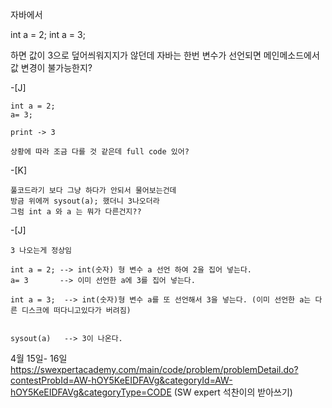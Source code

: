 자바에서 

int a = 2;
int a = 3;

하면 값이 3으로 덮어씌워지지가 않던데 자바는 한번 변수가 선언되면 메인메소드에서 값 변경이 불가능한지?

-[J]
```
int a = 2;
a= 3;

print -> 3

상황에 따라 조금 다를 것 같은데 full code 있어?
```
-[K]
```
풀코드라기 보다 그냥 하다가 안되서 물어보는건데
방금 위에꺼 sysout(a); 했더니 3나오더라 
그럼 int a 와 a 는 뭐가 다른건지??
```
-[J]
```
3 나오는게 정상임

int a = 2; --> int(숫자) 형 변수 a 선언 하여 2을 집어 넣는다.
a= 3       --> 이미 선언한 a에 3를 집어 넣는다.

int a = 3;  --> int(숫자)형 변수 a를 또 선언해서 3을 넣는다. (이미 선언한 a는 다른 디스크에 떠다니고있다가 버려짐) 


sysout(a)   --> 3이 나온다.

```


4월 15일- 16일 
https://swexpertacademy.com/main/code/problem/problemDetail.do?contestProbId=AW-hOY5KeEIDFAVg&categoryId=AW-hOY5KeEIDFAVg&categoryType=CODE
(SW expert 석찬이의 받아쓰기)
